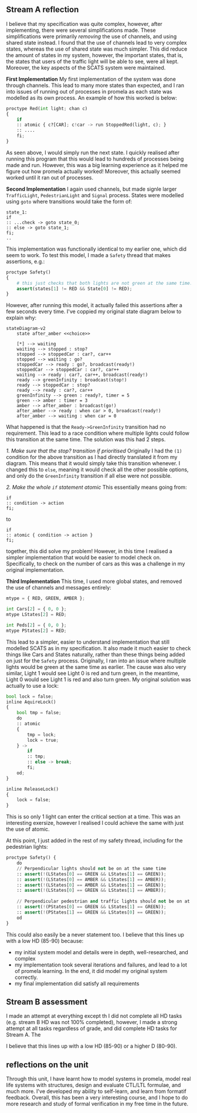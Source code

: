 ## Stream A reflection
I believe that my specification was quite complex, however, after implementing, there were several simplifications made. These simplifications were primarily *removing* the use of channels, and using shared state instead. I found that the use of channels lead to very complex states, whereas the use of shared state was much simpler. This did reduce the amount of states in my system, however, the important states, that is, the states that users of the traffic light will be able to see, were all kept. Moreover, the key aspects of the SCATS system were maintained.

**First Implementation**
My first implementation of the system was done through channels. This lead to many more states than expected, and I ran into issues of running out of processes in promela as each state was modelled as its own process. An example of how this worked is below:

```python
proctype Red(int light; chan c)
{
	if
	:: atomic { c?[CAR]; c!car -> run StoppedRed(light, c); }
	:: ....
	fi;
}
```

As seen above, I would simply run the next state. I quickly realised after running this program that this would lead to hundreds of processes being made and run. However, this was a big learning experience as it helped me figure out how promela actually worked! Moreover, this actually seemed worked until it ran out of processes.

**Second Implementation**
I again used channels, but made signle larger `TrafficLight`, `PedestrianLight` and `Signal` process. States were modelled using `goto` where transitions would take the form of:

```shell
state_1:
if
:: ...check -> goto state_0;
:: else -> goto state_1;
fi;
..
```

This implementation was functionally identical to my earlier one, which did seem to work. To test this model, I made a `Safety` thread that makes assertions, e.g.:

```python
proctype Safety()
{
	# this just checks that both lights are not green at the same time.
	assert(states[1] != RED && State[0] != RED);
}
```

However, after running this model, it actually failed this assertions after a few seconds every time. I've coppied my original state diagram below to explain why:

```mermaid
stateDiagram-v2
	state after_amber <<choice>>

	[*] --> waiting
	waiting --> stopped : stop?
	stopped --> stoppedCar : car?, car++
	stopped --> waiting : go?
	stoppedCar --> ready : go?, broadcast(ready!)
	stoppedCar --> stoppedCar : car?, car++
	waiting --> ready : car?, car++, broadcast(ready!)
	ready --> greenInfinity : broadcast(stop!)
	ready --> stoppedCar : stop?
	ready --> ready : car?, car++
	greenInfinity --> green : ready?, timer = 5
	green --> amber : timer = 3
	amber --> after_amber : broadcast(go!)
	after_amber --> ready : when car > 0, broadcast(ready!)
	after_amber --> waiting : when car = 0
```

What happened is that the `Ready->GreenInfinity` transition had no requirement. This lead to a race condition where multiple lights could follow this transition at the same time. The solution was this had 2 steps.

*1. Make sure that the stop? transition if prioritised*
Originally I had the `(1)` condition for the above transition as I had directly translated it from my diagram. This means that it would simply take this transition whenever. I changed this to `else`, meaning it would check all the other possible options, and only do the `GreenInfinity` transition if all else were not possible.

*2. Make the whole `if` statement atomic*
This essentially means going from:
```shell
if
:: condition -> action
fi;
```
to
```shell
if
:: atomic { condition -> action }
fi;
```

together, this did solve my problem! However, in this time I realised a simpler implementation that would be easier to model check on. Specifically, to check on the number of cars as this was a challenge in my original implementation.

**Third Implementation**
This time, I used more global states, and removed the use of channels and messages entirely:
```python
mtype = { RED, GREEN, AMBER };

int Cars[2] = { 0, 0 };
mtype LStates[2] = RED;

int Peds[2] = { 0, 0 };
mtype PStates[2] = RED;
```

This lead to a simpler, easier to understand implementation that still modelled SCATS as in my specification. It also made it much easier to check things like Cars and States naturally, rather than these things being added on just for the `Safety` process. Originally, I ran into an issue where multiple lights would be green at the same time as earlier. The cause was also very similar, Light 1 would see Light 0 is red and turn green, in the meantime, Light 0 would see Light 1 is red and also turn green. My original solution was actually to use a lock:
```python
bool lock = false;
inline AquireLock()
{
	bool tmp = false;
	do
	:: atomic
	{
		tmp = lock;
		lock = true;
	} ->
		if
		:: tmp;
		:: else -> break;
		fi;
	od;
}

inline ReleaseLock()
{
	lock = false;
}
```

This is so only 1 light can enter the critical section at a time. This was an interesting exersize, however I realised I could achieve the same with just the use of atomic.

At this point, I just added in the rest of my safety thread, including for the pedestrian lights:
```python
proctype Safety() {
	do
	// Perpendicular lights should not be on at the same time
	:: assert(!(LStates[0] == GREEN && LStates[1] == GREEN));
	:: assert(!(LStates[0] == AMBER && LStates[1] == AMBER));
	:: assert(!(LStates[0] == AMBER && LStates[1] == GREEN));
	:: assert(!(LStates[0] == GREEN && LStates[1] == AMBER));
	
	// Perpendicular pedestrian and traffic lights should not be on at the same time
	:: assert(!(PStates[0] == GREEN && LStates[1] == GREEN));
	:: assert(!(PStates[1] == GREEN && LStates[0] == GREEN));
	od
}
```

This could also easily be a never statement too.
I believe that this lines up with a low HD (85-90) because:
- my initial system model and details were in depth, well-researched, and complex
- my implementation took several iterations and failures, and lead to a lot of promela learning. In the end, it did model my original system correctly.
- my final implementation did satisfy all requirements

## Stream B assessment
I made an attempt at everything except th
I did not complete all HD tasks (e.g. stream B HD was not 100% completed), however, I made a strong attempt at all tasks regardless of grade, and did complete HD tasks for Stream A. The

I believe that this lines up with a low HD (85-90) or a higher D (80-90).

## reflections on the unit
Through this unit, I have learnt how to model systems in promela, model real life systems with structures, design and evaluate CTL/LTL formulae, and much more. I've developed my ability to self-learn, and learn from formatif feedback. Overall, this has been a very interesting course, and I hope to do more research and study of formal verification in my free time in the future.